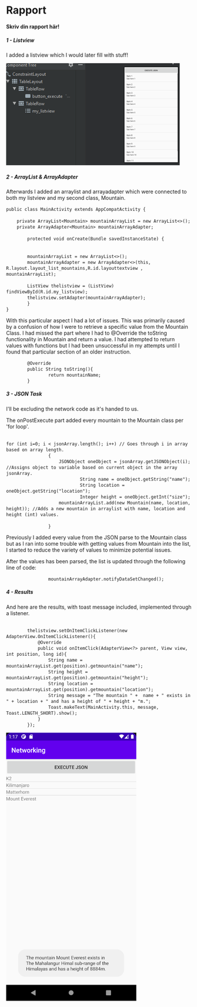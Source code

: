 
# Rapport

**Skriv din rapport här!**


##### 1 - Listview

I added a listview which I would later fill with stuff!

![](Listview.png)



##### 2 - ArrayList & ArrayAdapter

Afterwards I added an arraylist and arrayadapter which were connected to both my listview and my second class, Mountain.

```
public class MainActivity extends AppCompatActivity {

    private ArrayList<Mountain> mountainArrayList = new ArrayList<>();
    private ArrayAdapter<Mountain> mountainArrayAdapter;

        protected void onCreate(Bundle savedInstanceState) {


        mountainArrayList = new ArrayList<>();
        mountainArrayAdapter = new ArrayAdapter<>(this, R.layout.layout_list_mountains,R.id.layouttextview , mountainArrayList);

        ListView thelistview = (ListView) findViewById(R.id.my_listview);
        thelistview.setAdapter(mountainArrayAdapter);
        }
}
```

With this particular aspect I had a lot of issues. This was primarily caused by a confusion of how I were to retrieve a specific value from the Mountain Class.
I had missed the part where I had to @Override the toString functionality in Mountain and return a value. I had attempted to return values with functions but I had been unsuccessful in my attempts until I found that particular section of an older instruction.

```
        @Override
        public String toString(){
                return mountainName;
        }
```


##### 3 - JSON Task

I'll be excluding the network code as it's handed to us.

The onPostExecute part added every mountain to the Mountain class per 'for loop'. 

```

for (int i=0; i < jsonArray.length(); i++) // Goes through i in array based on array length.
                {
                    JSONObject oneObject = jsonArray.getJSONObject(i); //Assigns object to variable based on current object in the array jsonArray.
                            String name = oneObject.getString("name");
                            String location = oneObject.getString("location");
                            Integer height = oneObject.getInt("size");
                    mountainArrayList.add(new Mountain(name, location, height)); //Adds a new mountain in arraylist with name, location and height (int) values.

                }
```

Previously I added every value from the JSON parse to the Mountain class but as I ran into some trouble with getting values from Mountain into the list, I started to reduce the variety of values to minimize potential issues.

After the values has been parsed, the list is updated through the following line of code:

```
                mountainArrayAdapter.notifyDataSetChanged();
```

##### 4 - Results

And here are the results, with toast message included, implemented through a listener.

```

        thelistview.setOnItemClickListener(new AdapterView.OnItemClickListener(){
            @Override
            public void onItemClick(AdapterView<?> parent, View view, int position, long id){
                String name = mountainArrayList.get(position).getmountain("name");
                String height = mountainArrayList.get(position).getmountain("height");
                String location = mountainArrayList.get(position).getmountain("location");
                String message = "The mountain " +  name + " exists in " + location + " and has a height of " + height + "m.";
                Toast.makeText(MainActivity.this, message, Toast.LENGTH_SHORT).show();
            }
        });

```



![](App.png)